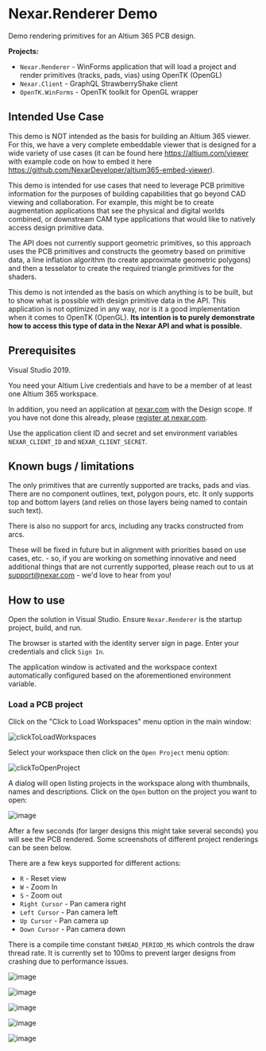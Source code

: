 # Nexar.Renderer Demo

[nexar.com]: https://nexar.com/

Demo rendering primitives for an Altium 365 PCB design.

**Projects:**

- `Nexar.Renderer` - WinForms application that will load a project and render primitives (tracks, pads, vias) using OpenTK (OpenGL)
- `Nexar.Client` - GraphQL StrawberryShake client
- `OpenTK.WinForms` - OpenTK toolkit for OpenGL wrapper

## Intended Use Case

This demo is NOT intended as the basis for building an Altium 365 viewer. For this, we have a very complete embeddable viewer that is designed for a wide variety of use cases (it can be found here https://altium.com/viewer with example code on how to embed it here https://github.com/NexarDeveloper/altium365-embed-viewer).

This demo is intended for use cases that need to leverage PCB primitive information for the purposes of building capabilities that go beyond CAD viewing and collaboration. For example, this might be to create augmentation applications that see the physical and digital worlds combined, or downstream CAM type applications that would like to natively access design primitive data.

The API does not currently support geometric primitives, so this approach uses the PCB primitives and constructs the geometry based on primitive data, a line inflation algorithm (to create approximate geometric polygons) and then a tesselator to create the required triangle primitives for the shaders.

This demo is not intended as the basis on which anything is to be built, but to show what is possible with design primitive data in the API. This application is not optimized in any way, nor is it a good implementation when it comes to OpenTK (OpenGL). **Its intention is to purely demonstrate how to access this type of data in the Nexar API and what is possible.**

## Prerequisites

Visual Studio 2019.

You need your Altium Live credentials and have to be a member of at least one Altium 365 workspace.

In addition, you need an application at [nexar.com] with the Design scope.
If you have not done this already, please [register at nexar.com](https://portal.nexar.com/sign-up).

Use the application client ID and secret and set environment variables `NEXAR_CLIENT_ID` and `NEXAR_CLIENT_SECRET`.


## Known bugs / limitations

The only primitives that are currently supported are tracks, pads and vias. There are no component outlines, text, polygon pours, etc. It only supports top and bottom layers (and relies on those layers being named to contain such text).

There is also no support for arcs, including any tracks constructed from arcs.

These will be fixed in future but in alignment with priorities based on use cases, etc. - so, if you are working on something innovative and need additional things that are not currently supported, please reach out to us at support@nexar.com - we'd love to hear from you!

## How to use

Open the solution in Visual Studio.
Ensure `Nexar.Renderer` is the startup project, build, and run.

The browser is started with the identity server sign in page.
Enter your credentials and click `Sign In`.

The application window is activated and the workspace context automatically configured based on the aforementioned environment variable.

### Load a PCB project

Click on the "Click to Load Workspaces" menu option in the main window:

![clickToLoadWorkspaces](https://user-images.githubusercontent.com/75626416/197483955-caed26af-abd4-4ae3-b1ee-0fb45454195f.png)

Select your workspace then click on the `Open Project` menu option:

![clickToOpenProject](https://user-images.githubusercontent.com/75626416/197483971-404335ce-3bdc-4dfc-bb61-51c0edc04f0e.png)

A dialog will open listing projects in the workspace along with thumbnails, names and descriptions. Click on the `Open` button on the project you want to open:

![image](https://user-images.githubusercontent.com/623551/193965636-3b9d444f-e429-4ec3-be24-97d674c0dea1.png)

After a few seconds (for larger designs this might take several seconds) you will see the PCB rendered. Some screenshots of different project renderings can be seen below.

There are a few keys supported for different actions:
- `R` - Reset view
- `W` - Zoom In
- `S` - Zoom out
- `Right Cursor` - Pan camera right
- `Left Cursor` - Pan camera left
- `Up Cursor` - Pan camera up
- `Down Cursor` - Pan camera down

There is a compile time constant `THREAD_PERIOD_MS` which controls the draw thread rate. It is currently set to 100ms to prevent larger designs from crashing due to performance issues.

![image](https://user-images.githubusercontent.com/623551/193965781-1b11d387-cd59-49a9-a95c-66a0c2b43162.png)

![image](https://user-images.githubusercontent.com/623551/193965795-885e6e54-3dd2-4eaa-bcc4-d1c4dc041ac1.png)

![image](https://user-images.githubusercontent.com/623551/193965804-eda77656-f482-44f8-82ee-e3c922efcf34.png)

![image](https://user-images.githubusercontent.com/623551/193965828-49a2e8ff-77f4-49ef-82b6-93c2fc00e4c3.png)

![image](https://user-images.githubusercontent.com/623551/193965839-38ffef31-0a13-4d4c-a88b-ca42b8783b54.png)
